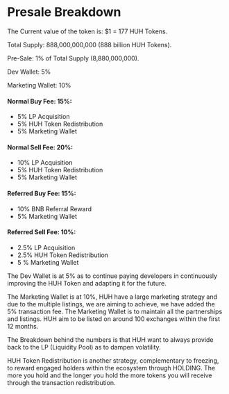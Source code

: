 # Presale Breakdown

The Current value of the token is: $1 = 177 HUH Tokens.&#x20;

Total Supply: 888,000,000,000 (888 billion HUH Tokens).&#x20;

Pre-Sale: 1% of Total Supply (8,880,000,000).&#x20;

Dev Wallet: 5%&#x20;

Marketing Wallet: 10% &#x20;

#### Normal Buy Fee: 15%:&#x20;

* 5% LP Acquisition &#x20;
* 5% HUH Token Redistribution &#x20;
* 5% Marketing Wallet&#x20;

#### Normal Sell Fee: 20%:&#x20;

* 10% LP Acquisition&#x20;
* 5% HUH Token Redistribution &#x20;
* 5% Marketing Wallet&#x20;

#### Referred Buy Fee: 15%:&#x20;

* 10% BNB Referral Reward&#x20;
* 5% Marketing Wallet&#x20;

#### Referred Sell Fee: 10%:&#x20;

* 2.5% LP Acquisition&#x20;
* 2.5% HUH Token Redistribution&#x20;
* 5 % Marketing Wallet&#x20;

The Dev Wallet is at 5% as to continue paying developers in continuously improving the HUH Token and adapting it for the future.&#x20;

The Marketing Wallet is at 10%, HUH have a large marketing strategy and due to the multiple listings, we are aiming to achieve, we have added the 5% transaction fee. The Marketing Wallet is to maintain all the partnerships and listings. HUH aim to be listed on around 100 exchanges within the first 12 months.&#x20;

The Breakdown behind the numbers is that HUH want to always provide back to the LP (Liquidity Pool) as to dampen volatility.&#x20;

HUH Token Redistribution is another strategy, complementary to freezing, to reward engaged holders within the ecosystem through HOLDING. The more you hold and the longer you hold the more tokens you will receive through the transaction redistribution.
